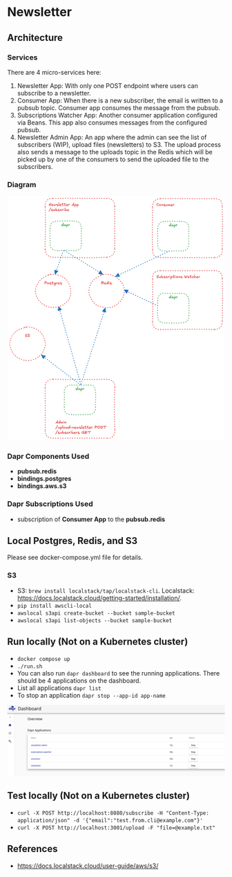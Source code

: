 # Newsletter

## Architecture

### Services

There are 4 micro-services here:

1. Newsletter App: With only one POST endpoint where users can subscribe to a newsletter.
2. Consumer App: When there is a new subscriber, the email is written to a pubsub topic. Consumer app consumes the message from the pubsub.
3. Subscriptions Watcher App: Another consumer application configured via Beans. This app also consumes messages from the configured pubsub.
4. Newsletter Admin App: An app where the admin can see the list of subscribers (WIP), upload files (newsletters) to S3. The upload process also sends a message to the uploads topic in the Redis which will be picked up by one of the consumers to send the uploaded file to the subscribers.

### Diagram

![Architecture](architecture.png)

### Dapr Components Used

- **pubsub.redis**
- **bindings.postgres**
- **bindings.aws.s3**

### Dapr Subscriptions Used

- subscription of **Consumer App** to the **pubsub.redis**

## Local Postgres, Redis, and S3

Please see docker-compose.yml file for details.

### S3

- S3: `brew install localstack/tap/localstack-cli`. Localstack: <https://docs.localstack.cloud/getting-started/installation/>.
- `pip install awscli-local`
- `awslocal s3api create-bucket --bucket sample-bucket`
- `awslocal s3api list-objects --bucket sample-bucket`

## Run locally (Not on a Kubernetes cluster)

- `docker compose up`
- `./run.sh`
- You can also run `dapr dashboard` to see the running applications. There should be 4 applications on the dashboard.
- List all applications `dapr list`
- To stop an application `dapr stop --app-id app-name`

![Dapr Dashboard](dapr-dashboard.png)

## Test locally (Not on a Kubernetes cluster)

- `curl -X POST http://localhost:8080/subscribe -H "Content-Type: application/json" -d '{"email":"test.from.cli@example.com"}'`
- `curl -X POST http://localhost:3001/upload -F "file=@example.txt"`

## References

- <https://docs.localstack.cloud/user-guide/aws/s3/>
